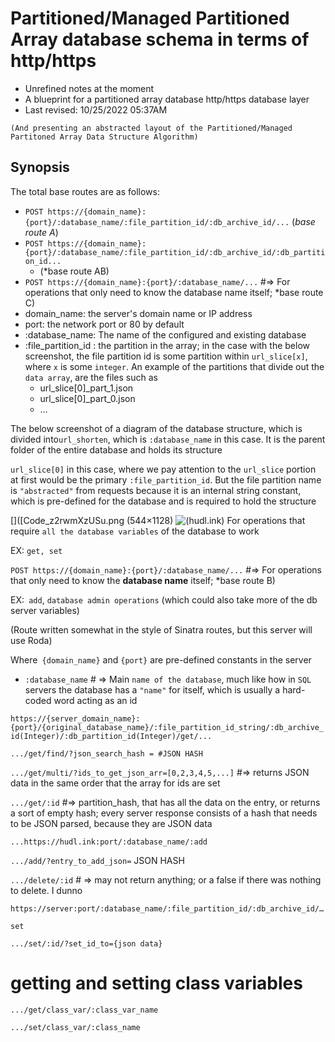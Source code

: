 # Partitioned/Managed Partitioned Array  database schema in terms of http/https


* Unrefined notes at the moment
* A blueprint for a partitioned array database http/https database layer
* Last revised: 10/25/2022 05:37AM



`(And presenting an abstracted layout of the Partitioned/Managed Partitoned Array Data Structure Algorithm)`



## Synopsis

The total base routes are as follows: 


* `POST https://{domain_name}:{port}/:database_name/:file_partition_id/:db_archive_id/...` (*base route A*)
* `POST https://{domain_name}:{port}/:database_name/:file_partition_id/:db_archive_id/:db_partition_id...`
    *  (*base route AB)
 * `POST https://{domain_name}:{port}/:database_name/...` #=> For operations that only need to know the database name itself; *base route C)
* domain_name: the server's domain name or IP address
* port: the network port or 80 by default
* :database_name: The name of the configured and existing database
* :file_partition_id : the partition in the array; in the case with the below screenshot, the file partition id is some partition within `url_slice[x]`, where `x` is some `integer`. An example of the partitions that divide out the `data array`, are the files such as
    * url_slice[0]_part_1.json
    * url_slice[0]_part_0.json
    * …




The below screenshot of a diagram of the database structure, which is divided into`url_shorten`, which is `:database_name` in this case. It is the parent folder of the entire database and holds its structure


`url_slice[0]` in this case, where we pay attention to the `url_slice` portion at first would be the primary `:file_partition_id`. But the file partition name is `"abstracted"` from requests because it is an internal string constant, which is pre-defined for the database and is required to hold the structure



[]([Code_z2rwmXzUSu.png (544×1128) ![(hudl.ink)](https://hudl.ink/screens/Code_z2rwmXzUSu.png "(hudl.ink)")
For operations that require `all the database variables` of the database to work

EX: `get, set`


`POST https://{domain_name}:{port}/:database_name/...` #=> For operations that only need to know the **database name** itself; *base route B)

EX:` add`, `database admin operations` (which could also take more of the db server variables)


(Route written somewhat in the style of Sinatra routes, but this server will use Roda)


Where` {domain_name}` and `{port}` are pre-defined constants in the server


* `:database_name` # =>  Main `name of the database`, much like how in `SQL` servers the database has a `"name"` for itself, which is usually a hard-coded word acting as an id



`https://{server_domain_name}:{port}/{original_database_name}/:file_partition_id_string/:db_archive_id(Integer)/:db_partition_id(Integer)/get/...`


`.../get/find/?json_search_hash = #JSON HASH`


`.../get/multi/?ids_to_get_json_arr=[0,2,3,4,5,...]` #=> returns JSON data in the same order that the array for ids are set


`.../get/:id` #=> partition_hash, that has all the data on the entry, or returns a sort of empty hash; every server response consists of a hash that needs to be JSON parsed, because they are JSON data


`...https://hudl.ink:port/:database_name/:add`


`.../add/?entry_to_add_json=` JSON HASH


`.../delete/:id` # => may not return anything; or a false if there was nothing to delete. I dunno


`https://server:port/:database_name/:file_partition_id/:db_archive_id/…`


`set`

`.../set/:id/?set_id_to={json data}`





# getting and setting class variables

`.../get/class_var/:class_var_name`


`.../set/class_var/:class_name`
